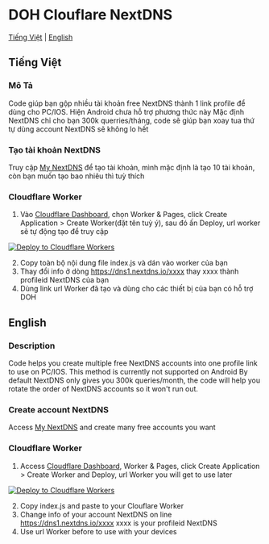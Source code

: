 # DOH Clouflare NextDNS

[Tiếng Việt](#tiếng-việt) | [English](#english)

## Tiếng Việt

### Mô Tả
Code giúp bạn gộp nhiều tài khoản free NextDNS thành 1 link profile để dùng cho PC/IOS. Hiện Android chưa hỗ trợ phương thức này
Mặc định NextDNS chỉ cho bạn 300k querries/tháng, code sẽ giúp bạn xoay tua thứ tự dùng account NextDNS sẽ không lo hết

### Tạo tài khoản NextDNS
Truy cập [My NextDNS](https://my.nextdns.io/signup) để tạo tài khoản, mình mặc định là tạo 10 tài khoản, còn bạn muốn tạo bao nhiêu thì tuỳ thích

### Cloudflare Worker
1. Vào [Cloudflare Dashboard](https://dash.cloudflare.com/), chọn Worker & Pages, click Create Application > Create Worker(đặt tên tuỳ ý), sau đó ấn Deploy, url worker sẽ tự động tạo để truy cập

[![Deploy to Cloudflare Workers](https://deploy.workers.cloudflare.com/button)](https://deploy.workers.cloudflare.com/?url=https://github.com/captajn/DOH-Clouflare-NextDNS)

2. Copy toàn bộ nội dung file index.js và dán vào worker của bạn
3. Thay đổi info ở dòng https://dns1.nextdns.io/xxxx thay xxxx thành profileid NextDNS của bạn
4. Dùng link url Worker đã tạo và dùng cho các thiết bị của bạn có hỗ trợ DOH

## English

### Description
Code helps you create multiple free NextDNS accounts into one profile link to use on PC/IOS. This method is currently not supported on Android
By default NextDNS only gives you 300k queries/month, the code will help you rotate the order of NextDNS accounts so it won't run out.

### Create account NextDNS
Access [My NextDNS](https://my.nextdns.io/signup) and create many free accounts you want

### Cloudflare Worker
1. Access [Cloudflare Dashboard](https://dash.cloudflare.com/), Worker & Pages, click Create Application > Create Worker and Deploy, url Worker you will get to use later 

[![Deploy to Cloudflare Workers](https://deploy.workers.cloudflare.com/button)](https://deploy.workers.cloudflare.com/?url=https://github.com/captajn/DOH-Clouflare-NextDNS)

2. Copy index.js and paste to your Clouflare Worker
3. Change info of your account NextDNS on line https://dns1.nextdns.io/xxxx xxxx is your profileid NextDNS
4. Use url Worker before to use with your devices
